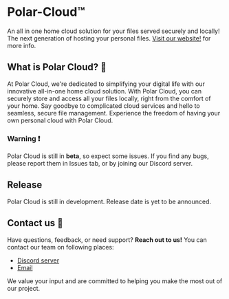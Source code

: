 # Polar-Cloud™️
An all in one home cloud solution for your files served securely and locally! The next generation of hosting your personal files.
[Visit our website!](https://polarlab.app/) for more info.
## What is Polar Cloud? 🥑
At Polar Cloud, we're dedicated to simplifying your digital life with our innovative all-in-one home cloud solution. With Polar Cloud, you can securely store and access all your files locally, right from the comfort of your home. Say goodbye to complicated cloud services and hello to seamless, secure file management. Experience the freedom of having your own personal cloud with Polar Cloud.
### Warning ❗
Polar Cloud is still in **beta**, so expect some issues. If you find any bugs, please report them in Issues tab, or by joining our Discord server.
## Release
Polar Cloud is still in development. Release date is yet to be announced. 
## Contact us 📑
Have questions, feedback, or need support? 
**Reach out to us!** You can contact our team on following places:
- [Discord server](https://discord.com/invite/2t6JBJQy7c)
- [Email](mailto:support@polarlab.app)

We value your input and are committed to helping you make the most out of our project.